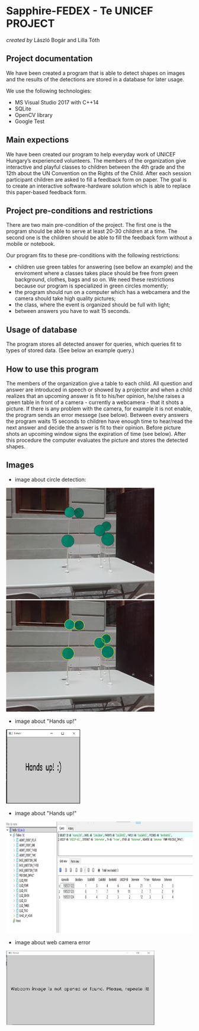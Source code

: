 # Sapphire-FEDEX - Te UNICEF PROJECT

_created by_ László Bogár and Lilla Tóth

## Project documentation

We have been created a program that is able to detect shapes on images and the results of the detections are stored in a database for later usage.<br/>

We use the following technologies:
* MS Visual Studio 2017 with C++14
* SQLite 
* OpenCV library
* Google Test<br/>

## Main expections

We have been created our program to help everyday work of UNICEF Hungary’s experienced volunteers. The members of the organization give interactive and playful classes to children between the 4th grade and the 12th about the UN Convention on the Rights of the Child. After each session participant children are asked to fill a feedback form on paper. The goal is to create an interactive software-hardware solution which is able to replace this paper-based feedback form.<br/>

## Project pre-conditions and restrictions

There are two main pre-condition of the project. The first one is the program should be able to serve at least 20-30 children at a time. The second one is the children should be able to fill the feedback form without a mobile or notebook.<br/>

Our program fits to these pre-conditions with the following restrictions:

- children use green tables for answering (see bellow an example) and the enviroment where a classes takes place should be free from green background, clothes, bags and so on. We need these restrictions because our program is specialized in green circles momently;
- the program should run on a computer which has a webcamera and the camera should take high quality pictures;
- the class, where the event is organized should be full with light;
- between answers you have to wait 15 seconds.<br/>

## Usage of database

The program stores all detected answer for queries, which queries fit to types of stored data. (See below an example query.)<br/>

## How to use this program

The members of the organization give a table to each child. All question and answer are introduced in speech or showed by a projector and when a child realizes that an upcoming answer is fit to his/her opinion, he/she raises a green table in front of a camera - currently a webcamera - that it shots a picture. If there is any problem with the camera, for example it is not enable, the program sends an error messege (see below).
Between every answers the program waits 15 seconds to children have enough time to hear/read the next answer and decide the answer is fit to their opinion. Before picture shots an upcoming window signs the expiration of time (see below). After this procedure the computer evaluates the picture and stores the detected shapes.<br/>

## Images

 - image about circle detection:
 
<img src="img/img01.jpg" alt="three_circles" width="400" height="300">

<img src="img/result.jpg" alt="result_image" width="400" height="300">

 - image about "Hands up!"
 
<img src="img/hands_up.jpg" alt="hands_up" width="200" height="200">
 
  - image about "Hands up!"
 
<img src="img/sql.jpg" alt="sql" width="700" height="300">
   
  - image about web camera error
 
<img src="img/error.jpg" alt="error" width="400" height="200">
 
 